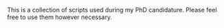 This is a collection of scripts used during my PhD candidature. Please feel free to use them however necessary.
